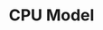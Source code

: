 ---
title: CPU Model
position: 3.2
type: 
description: 
content_markdown: |-
  The `CPU_MODEL` node in the Technopedia database stores information about CPUs, such as the model ID, number or cores, and model information. 

  The `CPU_MODEL` node is connected to the `MANUFACTURER` node by the `HAS_A` relationship, which points from the `MANUFACTURER` to the `CPU_MODEL` node.

  The following simple query returns 25 results for CPU models:<br>
  <br>
  `MATCH (n:CPU_MODEL) RETURN n LIMIT 25`
  <br>
  The following query returns data for CPU cores by referncing the cores attribute:<br>
  <br>
  `MATCH (n:CPU_MODEL) RETURN n.cores LIMIT 22`
  <br>

  The following diagram shows the `CPU_MODEL` node and other nodes. <br>
  <br>
  ![API Image](/images/cpu.png){:class="img-responsive"} <br>
  
  
  #### Query Examples <br>
    
  To use the `MATCH` statements in the following examples, you append the `MATCH` statement to the following `/tql` endpoint and make a GET request from a API client or use cURL. <br>
  <br>
  `https://v6-1.technopedia.com/tql?q=<MATCH Statement>`


left_code_blocks:
  - code_block: |
      MATCH (n:CPU_MODEL) 
      RETURN n
      LIMIT 2

      RESULTS

      {
        "results": [
            {
                "n.clockrate": null,
                "n.cores": "1",
                "n.created_at": "2009-09-03 08:46:24",
                "n.isa_bit_mode": "32",
                "n.model": "HyperSPARC Processor 125 MHz (Colorado 2)",
                "n.modified_at": "2013-08-20 15:36:10",
                "n.num_threads": "1",
                "n.technopedia_id": "528bf55b-0127-456a-9da1-87ad36d28246",
                "n.url": "http://www.sunstuff.org/hardware/mbus/hypersparc.shtml"
            },
            {
                "n.clockrate": null,
                "n.cores": "2",
                "n.created_at": "2012-06-07 08:25:44",
                "n.isa_bit_mode": "64",
                "n.model": "Core 2 Duo Mobile Processor 1.50 GHz (Merom)",
                "n.modified_at": "2013-08-20 14:50:42",
                "n.num_threads": "1",
                "n.technopedia_id": "ebb37ac5-4ab0-42e6-9024-acff7b16ac28",
                "n.url": "http://en.wikipedia.org/wiki/List_of_Intel_Core_2_microprocessors"
            }
        ]
      {  


    title: Example one
    language: javascript
  - code_block: >-
      MATCH (n:CPU_MODEL) 
      RETURN n.model, n.cores, n.clockrate
      LIMIT 7


      RESULTS

      {
        "results": [
            {
                "n.clockrate": null,
                "n.cores": "1",
                "n.model": "HyperSPARC Processor 125 MHz (Colorado 2)"
            },
            {
                "n.clockrate": null,
                "n.cores": "2",
                "n.model": "Core 2 Duo Mobile Processor 1.50 GHz (Merom)"
            },
            {
                "n.clockrate": null,
                "n.cores": "8",
                "n.model": "Opteron 6134 Processor 2.30 GHz (Magny-Cours)"
            },
            {
                "n.clockrate": null,
                "n.cores": "1",
                "n.model": "Sempron 2200+ Processor 1.50 GHz (Thorton)"
            },
            {
                "n.clockrate": null,
                "n.cores": "1",
                "n.model": "Itanium 2 Processor 9110N 1.60 GHz (Montvale)"
            },
            {
                "n.clockrate": null,
                "n.cores": "1",
                "n.model": "Xeon 3.0E Processor 3.00 GHz (Irwindale)"
            },
            {
                "n.clockrate": null,
                "n.cores": "2",
                "n.model": "Celeron Processor 2.60 GHz"
            }
        ]
      {  

    title: Example two
    language: javascript

  - code_block: |-
      MATCH (h:CPU_MODEL) 
      RETURN h.cores, h.model 
      LIMIT 10

      RESULTS

      {
        "results": [
            {
                "h.cores": "1",
                "h.model": "HyperSPARC Processor 125 MHz (Colorado 2)"
            },
            {
                "h.cores": "2",
                "h.model": "Core 2 Duo Mobile Processor 1.50 GHz (Merom)"
            },
            {
                "h.cores": "8",
                "h.model": "Opteron 6134 Processor 2.30 GHz (Magny-Cours)"
            },
            {
                "h.cores": "1",
                "h.model": "Sempron 2200+ Processor 1.50 GHz (Thorton)"
            },
            {
                "h.cores": "1",
                "h.model": "Itanium 2 Processor 9110N 1.60 GHz (Montvale)"
            },
            {
                "h.cores": "1",
                "h.model": "Xeon 3.0E Processor 3.00 GHz (Irwindale)"
            },
            {
                "h.cores": "2",
                "h.model": "Celeron Processor 2.60 GHz"
            },
            {
                "h.cores": "12",
                "h.model": "Xeon E7-4830 v3 Processor 2.10 GHz (Haswell-EX)"
            },
            {
                "h.cores": "2",
                "h.model": "Pentium G860 Processor 3.00 GHz (Sandy Bridge)"
            },
            {
                "h.cores": "4",
                "h.model": "Core i7 Mobile Processor 1.73 Ghz (Clarksfield)"
            }
        ]
      {  


    title: Example three
    language: javascript

  - code_block: |-
      MATCH (h:CPU_MODEL) 
      WHERE h.model CONTAINS "125 MHz" AND h.isa_bit_mode = "32" 
      RETURN h.cores, h.model, h.isa_bit_mode
      LIMIT 10

      RESULTS

      {
        "results": [
            {   "h.cores": "1",
                "h.model": "HyperSPARC Processor 125 MHz (Colorado 2)"
                "h.isa_bit_mode" : "32"
            },
            {
                "h.cores": "1",
                "h.model": "HyperSPARC Processor 125 MHz (Colorado 3)"
                "h.isa_bit_mode" : "32"
            },
            {
                "h.cores": "1",
                "h.model": "Pentium MMX Processor 125 MHz (P54CTB)"
                "h.isa_bit_mode" : "32"
            },
            {
                "h.cores": "1",
                "h.model": "HyperSPARC Processor 125 MHz"
                "h.isa_bit_mode" : "32"
            },
            {
                "h.cores": "1",
                "h.model": "RS64 Processor 125 MHz (Apache)"
                "h.isa_bit_mode" : "32"
            },
            {
                "h.cores": "1",
                "h.model": "PA-7100 Processor 125 MHz (Thunderbird)"
                "h.isa_bit_mode" : "32"
            },
            {
                "h.cores": "1",
                "h.model": "RS64 A25/30 Processor 125 MHz (Muskie)"
                "h.isa_bit_mode" : "32"
            },
            {
                "h.cores": "1",
                "h.model": "PA-7150 Processor 125 MHz (Thunderbird)"
                "h.isa_bit_mode" : "32"
            },
            {
                "h.cores": "1",
                "h.model": "PA-7150 Processor 125 MHz (Thunderbird)"
                "h.isa_bit_mode" : "32"
            },
            {
                "h.cores": "1",
                "h.model": "PA-7100 Processor 125 MHz (Thunderbird)"
                "h.isa_bit_mode" : "32"
            }
        ]
      {  


    title: Example 4
    language: javascript

  - code_block: |-
      MATCH (h:CPU_MODEL) 
      WHERE h.model  <> "125 MHz"  AND h.model <> "3.00 GHz" 
      RETURN h.cores, h.model 
      LIMIT 10

      RESULTS

      {
        "results": [
            {
                "h.cores": "1",
                "h.model": "HyperSPARC Processor 125 MHz (Colorado 2)"
            },
            {
                "h.cores": "2",
                "h.model": "Core 2 Duo Mobile Processor 1.50 GHz (Merom)"
            },
            {
                "h.cores": "8",
                "h.model": "Opteron 6134 Processor 2.30 GHz (Magny-Cours)"
            },
            {
                "h.cores": "1",
                "h.model": "Sempron 2200+ Processor 1.50 GHz (Thorton)"
            },
            {
                "h.cores": "1",
                "h.model": "Itanium 2 Processor 9110N 1.60 GHz (Montvale)"
            },
            {
                "h.cores": "1",
                "h.model": "Xeon 3.0E Processor 3.00 GHz (Irwindale)"
            },
            {
                "h.cores": "2",
                "h.model": "Celeron Processor 2.60 GHz"
            },
            {
                "h.cores": "12",
                "h.model": "Xeon E7-4830 v3 Processor 2.10 GHz (Haswell-EX)"
            },
            {
                "h.cores": "2",
                "h.model": "Pentium G860 Processor 3.00 GHz (Sandy Bridge)"
            },
            {
                "h.cores": "4",
                "h.model": "Core i7 Mobile Processor 1.73 Ghz (Clarksfield)"
            }
        ]
      {  

    title: Example five
    language: javascript

  - code_block: |-
      curl -G -H "Authorization: Bearer b93477a9-057b-4878-a16b93477a9-057b-4878-a16f-d7f7d1f27a7af-d7f7d1f27a7a" "https://v6.technopedia.com/tql" --data-urlencode' "q=MATCH (h:CPU_MODEL) RETURN h.cores"

       


      
    title: cURL
    language: bash
    

right_code_blocks:
  - code_block: |2
      technopedia_id
      model
      url
      cores
      clock_rate
      isa_bit_mode
      num_threads
      created_at
      modified_at

    title: CPU Attributes
    language: bash
  - code_block: |2-
      (MANUFACTURER)-[:HAS_A]->(CPU_MODEL)
    title: Relationships
    language: bash
    
  - code_block: |2-
      WHERE
      Return software products where the name field is equal to ‘Office’. 

      MATCH (s:SOFTWARE_PRODUCT) WHERE s.product = "Office"  RETURN s

      AND
      Return software products where name is Office and the family is HealthMatics. 

      MATCH (s:SOFTWARE_PRODUCT) WHERE s.product = "Office" AND s.family = "HealthMatics" RETURN s 
           
      OR
      Return software products where product name is Office or HealthMatics. 

      MATCH (s:SOFTWARE_PRODUCT) WHERE s.product = "Office" OR s.product = "HealthMatics" RETURN s 
            
      COUNT
      Return count of records. 

      MATCH (s:SOFTWARE_PRODUCT) RETURN count(*) 

      DISTINCT
      Return distinct records only, which do not show duplicates.

      MATCH (s:SOFTWARE_PRODUCT) WHERE s.product = "Microsoft Exchange Server Monitor" RETURN DISTINCT s 
      
      CONTAINS
      Use the CONTAINS clause to return results when an attribute word value is matched. 

      MATCH (s:SOFTWARE_PRODUCT) WHERE s.product CONTAINS "Microsoft" RETURN s 

      AS
      Return output parameter as another name. 

      MATCH (n:SOFTWARE_EDITION) RETURN n.edition as ED, n.modified_at as MOD

      ORDER BY
      Return list of products in descending order.
      
      MATCH (n:SOFTWARE_PRODUCT) RETURN n.product ORDER BY n.product  DESC 

      Operators =, <>, >, <, >=, <=
    title: TQL Clauses and examples
    language: text  

      
---